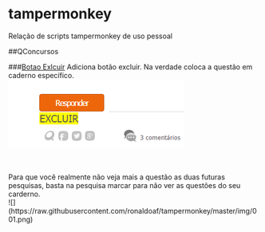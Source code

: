# tampermonkey
Relação de scripts tampermonkey de uso pessoal

##QConcursos

###[Botao Exlcuir](https://github.com/ronaldoaf/tampermonkey/raw/master/qconcursos_botao_excluir.user.js) 
Adiciona botão excluir. Na verdade coloca a questão em caderno específico.
<br />
![](https://raw.githubusercontent.com/ronaldoaf/tampermonkey/master/img/002.png)
  
<br />
<br />
Para que você realmente não veja mais a questão as duas futuras pesquisas, basta na pesquisa marcar para não ver as questões do seu carderno.
<br />
![](https://raw.githubusercontent.com/ronaldoaf/tampermonkey/master/img/001.png)
